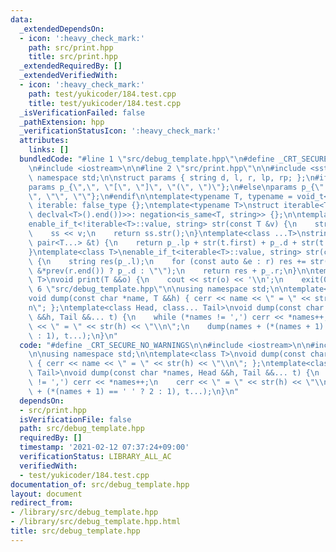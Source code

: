 ```yaml
---
data:
  _extendedDependsOn:
  - icon: ':heavy_check_mark:'
    path: src/print.hpp
    title: src/print.hpp
  _extendedRequiredBy: []
  _extendedVerifiedWith:
  - icon: ':heavy_check_mark:'
    path: test/yukicoder/184.test.cpp
    title: test/yukicoder/184.test.cpp
  _isVerificationFailed: false
  _pathExtension: hpp
  _verificationStatusIcon: ':heavy_check_mark:'
  attributes:
    links: []
  bundledCode: "#line 1 \"src/debug_template.hpp\"\n#define _CRT_SECURE_NO_WARNINGS\n\
    \n#include <iostream>\n\n#line 2 \"src/print.hpp\"\n\n#include <sstream>\n\nusing\
    \ namespace std;\n\nstruct params { string d, l, r, lp, rp; };\n#ifdef _DEBUG\n\
    params p_{\",\", \"[\", \"]\", \"(\", \")\"};\n#else\nparams p_{\" \", \"\", \"\
    \", \"\", \"\"};\n#endif\n\ntemplate<typename T, typename = void_t<>>\nstruct\
    \ iterable: false_type {};\ntemplate<typename T>\nstruct iterable<T, void_t<decltype(declval<T>().begin(),\
    \ declval<T>().end())>>: negation<is_same<T, string>> {};\n\ntemplate<class T>\n\
    enable_if_t<!iterable<T>::value, string> str(const T &v) {\n    stringstream ss;\n\
    \    ss << v;\n    return ss.str();\n}\ntemplate<class ...T>\nstring str(const\
    \ pair<T...> &t) {\n    return p_.lp + str(t.first) + p_.d + str(t.second) + p_.rp;\n\
    }\ntemplate<class T>\nenable_if_t<iterable<T>::value, string> str(const T &r)\
    \ {\n    string res(p_.l);\n    for (const auto &e : r) res += str(e) + (&e !=\
    \ &*prev(r.end()) ? p_.d : \"\");\n    return res + p_.r;\n}\n\ntemplate<class\
    \ T>\nvoid print(T &&o) {\n    cout << str(o) << '\\n';\n    exit(0);\n}\n#line\
    \ 6 \"src/debug_template.hpp\"\n\nusing namespace std;\n\ntemplate<class T>\n\
    void dump(const char *name, T &&h) { cerr << name << \" = \" << str(h) << \"\\\
    n\"; };\ntemplate<class Head, class... Tail>\nvoid dump(const char *names, Head\
    \ &&h, Tail &&... t) {\n    while (*names != ',') cerr << *names++;\n    cerr\
    \ << \" = \" << str(h) << \"\\n\";\n    dump(names + (*(names + 1) == ' ' ? 2\
    \ : 1), t...);\n}\n"
  code: "#define _CRT_SECURE_NO_WARNINGS\n\n#include <iostream>\n\n#include \"print.hpp\"\
    \n\nusing namespace std;\n\ntemplate<class T>\nvoid dump(const char *name, T &&h)\
    \ { cerr << name << \" = \" << str(h) << \"\\n\"; };\ntemplate<class Head, class...\
    \ Tail>\nvoid dump(const char *names, Head &&h, Tail &&... t) {\n    while (*names\
    \ != ',') cerr << *names++;\n    cerr << \" = \" << str(h) << \"\\n\";\n    dump(names\
    \ + (*(names + 1) == ' ' ? 2 : 1), t...);\n}\n"
  dependsOn:
  - src/print.hpp
  isVerificationFile: false
  path: src/debug_template.hpp
  requiredBy: []
  timestamp: '2021-02-12 07:37:24+09:00'
  verificationStatus: LIBRARY_ALL_AC
  verifiedWith:
  - test/yukicoder/184.test.cpp
documentation_of: src/debug_template.hpp
layout: document
redirect_from:
- /library/src/debug_template.hpp
- /library/src/debug_template.hpp.html
title: src/debug_template.hpp
---
```

